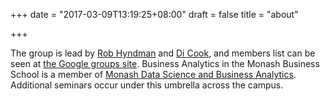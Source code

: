 +++
date = "2017-03-09T13:19:25+08:00"
draft = false
title = "about"

+++

The group is lead by [Rob Hyndman](http://robjhyndman.com/hyndsight/) and [Di Cook](http://dicook.github.io), and members list can be seen at [the Google groups site](https://groups.google.com/forum/#!members/numbats). Business Analytics in the Monash Business School is a member of [Monash Data Science and Business Analytics](http://www.mdsba.net). Additional seminars occur under this umbrella across the campus.
